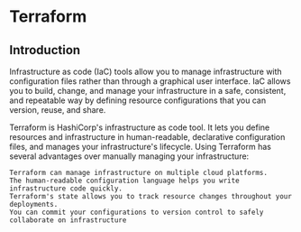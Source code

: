 # Terraform

## Introduction
Infrastructure as code (IaC) tools allow you to manage infrastructure with configuration files rather than through a graphical user interface. IaC allows you to build, change, and manage your infrastructure in a safe, consistent, and repeatable way by defining resource configurations that you can version, reuse, and share.

Terraform is HashiCorp's infrastructure as code tool. It lets you define resources and infrastructure in human-readable, declarative configuration files, and manages your infrastructure's lifecycle. Using Terraform has several advantages over manually managing your infrastructure:

    Terraform can manage infrastructure on multiple cloud platforms.
    The human-readable configuration language helps you write infrastructure code quickly.
    Terraform's state allows you to track resource changes throughout your deployments.
    You can commit your configurations to version control to safely collaborate on infrastructure